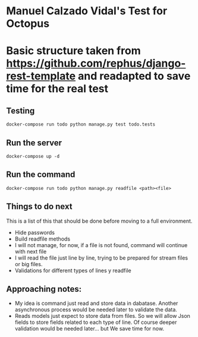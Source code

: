 # Manuel Calzado Vidal's Test for Octopus

# Basic structure taken from https://github.com/rephus/django-rest-template and readapted to save time for the real test

## Testing

    docker-compose run todo python manage.py test todo.tests

## Run the server 

    docker-compose up -d

## Run the command

    docker-compose run todo python manage.py readfile <path><file>



## Things to do next 

This is a list of this that should be done before moving to a full environment. 

- Hide passwords
- Build readfile methods
- I will not manage, for now, if a file is not found, command will continue with next file
- I will read the file just line by line, trying to be prepared for stream files or big files.
- Validations for different types of lines y readfile


## Approaching notes:


- My idea is command just read and store data in dabatase. Another asynchronous process would be needed later to validate the data.
- Reads models just expect to store data from files. So we will allow Json fields to store fields related to each type of line. Of course deeper validation would be needed later... but We save time for now.
